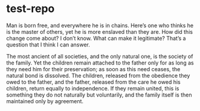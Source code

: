 # test-repo

Man is born free, and everywhere he is in chains. 
Here’s one who thinks he is the master of others, yet he is more enslaved than they are. 
How did this change come about? I don’t know. 
What can make it legitimate? 
That’s a question that I think I can answer.


The most ancient of all societies, and the only natural one, is the society of the family.
Yet the children remain attached to the father only for as long as they need him for their preservation; as soon as this need ceases, the natural bond is dissolved.
The children, released from the obedience they owed to the father, and the father, released from the care he owed his children, return equally to independence.
If they remain united, this is something they do not naturally but voluntarily, and the family itself is then maintained only by agreement.
